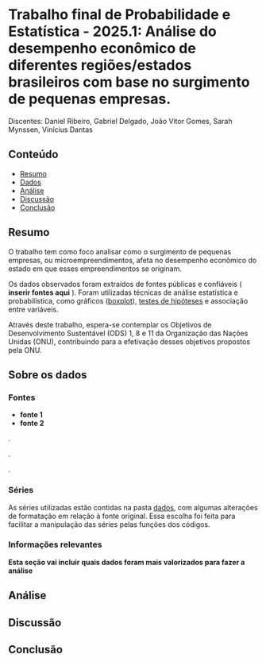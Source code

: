 # Trabalho final de Probabilidade e Estatística - 2025.1: Análise do desempenho econômico de diferentes regiões/estados brasileiros com base no surgimento de pequenas empresas.

Discentes: Daniel Ribeiro, Gabriel Delgado, João Vitor Gomes, Sarah Mynssen, Vinícius Dantas

## Conteúdo

- [Resumo](#resumo)
- [Dados](#sobre-os-dados)
- [Análise](#análise)
- [Discussão](#discussão)
- [Conclusão](#conclusão)

## Resumo
O trabalho tem como foco analisar como o surgimento de pequenas empresas, ou microempreendimentos, afeta no desempenho econômico do estado em que esses empreendimentos se originam.

Os dados observados  foram extraídos de fontes públicas e confiáveis ( **inserir fontes aqui** ). Foram utilizadas técnicas de análise estatística e probabilística, como gráficos ([boxplot](boxplot.py)), [testes de hipóteses](teste_de_hipotese.py) e associação entre variáveis.

Através deste trabalho, espera-se contemplar os Objetivos de Desenvolvimento Sustentável (ODS) 1, 8 e 11 da Organização das Nações Unidas (ONU), contribuindo para a efetivação desses objetivos propostos pela ONU.

## Sobre os dados

### Fontes
 - **fonte 1**
 - **fonte 2**

.

.

.


### Séries

As séries utilizadas estão contidas na pasta [dados](dados), com algumas alterações de formatação em relação à fonte original. Essa escolha foi feita para facilitar a manipulação das séries pelas funções dos códigos.

### Informações relevantes

**Esta seção vai incluir quais dados foram mais valorizados para fazer a análise**

## Análise

## Discussão

## Conclusão